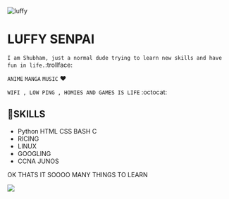 ![luffy](https://c.tenor.com/UTxKJNlZilwAAAAj/luffy-monkey-d-luffy.gif)


# LUFFY SENPAI

`I am Shubham, just a normal dude trying to learn new skills and have fun in life.`:trollface: 

`ANIME` `MANGA` `MUSIC` :heart:

`WIFI , LOW PING , HOMIES AND GAMES IS LIFE` :octocat:

## 🔭SKILLS 
- Python HTML CSS BASH C 
- RICING 
- LINUX 
- GOOGLING 
- CCNA JUNOS

OK THATS IT SOOOO MANY THINGS TO LEARN 



![](https://media.tenor.com/images/2794518aa4f09416111160d1393d6301/tenor.gif)
